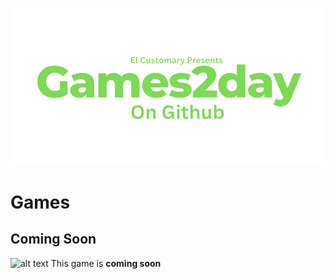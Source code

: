![alt text](https://raw.githubusercontent.com/Ishaanlikescandy/Games2day/main/Games2day.png)
# Games
## Coming Soon
![alt text](https://img.shields.io/badge/Download%20for%20Windows-Coming%20Soon-success)
This game is **coming soon**
